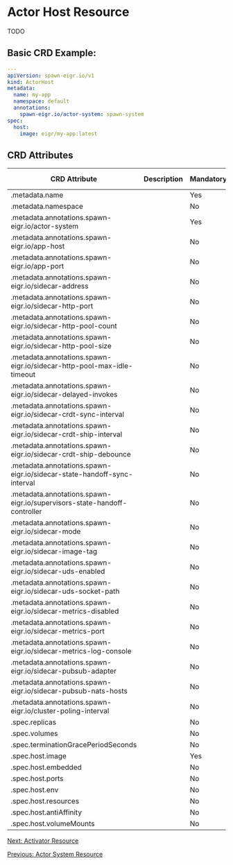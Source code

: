 # Actor Host Resource
TODO

## Basic CRD Example:

```yaml
---
apiVersion: spawn-eigr.io/v1
kind: ActorHost
metadata:
  name: my-app 
  namespace: default
  annotations:
    spawn-eigr.io/actor-system: spawn-system
spec:
  host:
    image: eigr/my-app:latest 
```

## CRD Attributes

| CRD Attribute                                                            | Description     | Mandatory  | Default Value         | Possible Values |
| ------------------------------------------------------------------------ | --------------- | -----------| --------------------- | --------------- |
| .metadata.name                                                           |                 | Yes        |                       |                 |
| .metadata.namespace                                                      |                 | No         | default               |                 |
| .metadata.annotations.spawn-eigr.io/actor-system                         |                 | Yes        | spawn-system          |                 |
| .metadata.annotations.spawn-eigr.io/app-host                             |                 | No         | 0.0.0.0               |                 |
| .metadata.annotations.spawn-eigr.io/app-port                             |                 | No         | 8090                  |                 |
| .metadata.annotations.spawn-eigr.io/sidecar-address                      |                 | No         | 0.0.0.0               |                 |
| .metadata.annotations.spawn-eigr.io/sidecar-http-port                    |                 | No         | 9001                  |                 |
| .metadata.annotations.spawn-eigr.io/sidecar-http-pool-count              |                 | No         | 8                     |                 |
| .metadata.annotations.spawn-eigr.io/sidecar-http-pool-size               |                 | No         | 30                    |                 |
| .metadata.annotations.spawn-eigr.io/sidecar-http-pool-max-idle-timeout   |                 | No         | 1000                  |                 |
| .metadata.annotations.spawn-eigr.io/sidecar-delayed-invokes              |                 | No         | true                  |                 |
| .metadata.annotations.spawn-eigr.io/sidecar-crdt-sync-interval           |                 | No         | 2                     |                 |
| .metadata.annotations.spawn-eigr.io/sidecar-crdt-ship-interval           |                 | No         | 2                     |                 |
| .metadata.annotations.spawn-eigr.io/sidecar-crdt-ship-debounce           |                 | No         | 2                     |                 |
| .metadata.annotations.spawn-eigr.io/sidecar-state-handoff-sync-interval  |                 | No         | 60                    |                 |
| .metadata.annotations.spawn-eigr.io/supervisors-state-handoff-controller |                 | No         | persistent            |                 |
| .metadata.annotations.spawn-eigr.io/sidecar-mode                         |                 | No         | sidecar               | sidecar, daemon |
| .metadata.annotations.spawn-eigr.io/sidecar-image-tag                    |                 | No         | latest                |                 |
| .metadata.annotations.spawn-eigr.io/sidecar-uds-enabled                  |                 | No         | false                 |                 |
| .metadata.annotations.spawn-eigr.io/sidecar-uds-socket-path              |                 | No         | /var/run/spawn.sock   |                 |
| .metadata.annotations.spawn-eigr.io/sidecar-metrics-disabled             |                 | No         | false                 |                 |
| .metadata.annotations.spawn-eigr.io/sidecar-metrics-port                 |                 | No         | 9001                  |                 |
| .metadata.annotations.spawn-eigr.io/sidecar-metrics-log-console          |                 | No         | true                  |                 |
| .metadata.annotations.spawn-eigr.io/sidecar-pubsub-adapter               |                 | No         | native                |                 |
| .metadata.annotations.spawn-eigr.io/sidecar-pubsub-nats-hosts            |                 | No         | nats://127.0.0.1:4222 |                 |
| .metadata.annotations.spawn-eigr.io/cluster-poling-interval              |                 | No         | 3000                  |                 |
| .spec.replicas                                                           |                 | No         | 1                     |                 |
| .spec.volumes                                                            |                 | No         |                       |                 |
| .spec.terminationGracePeriodSeconds                                      |                 | No         | 405                   |                 |
| .spec.host.image                                                         |                 | Yes        |                       |                 |
| .spec.host.embedded                                                      |                 | No         | false                 |                 |
| .spec.host.ports                                                         |                 | No         |                       |                 |
| .spec.host.env                                                           |                 | No         |                       |                 |
| .spec.host.resources                                                     |                 | No         |                       |                 |
| .spec.host.antiAffinity                                                  |                 | No         |                       |                 |
| .spec.host.volumeMounts                                                  |                 | No         |                       |                 |



[Next: Activator Resource](activator.md)

[Previous: Actor System Resource](actor_system.md)